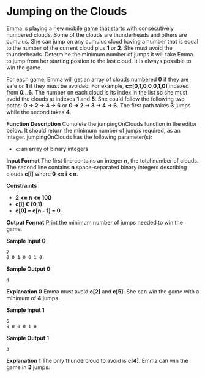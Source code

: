 # Jumping on the Clouds
Emma is playing a new mobile game that starts with consecutively numbered clouds. Some of the clouds are thunderheads and others are cumulus. She can jump on any cumulus cloud having a number that is equal to the number of the current cloud plus **1** or **2**. She must avoid the thunderheads. Determine the minimum number of jumps it will take Emma to jump from her starting postion to the last cloud. It is always possible to win the game.

For each game, Emma will get an array of clouds numbered **0** if they are safe or **1** if they must be avoided. For example, **c=[0,1,0,0,0,1,0]**  indexed from **0...6**. The number on each cloud is its index in the list so she must avoid the clouds at indexes **1** and **5**. She could follow the following two paths: **0 -> 2 -> 4 -> 6** or **0 -> 2 -> 3 -> 4 -> 6**. The first path takes **3** jumps while the second takes **4**.


**Function Description**
Complete the jumpingOnClouds function in the editor below. It should return the minimum number of jumps required, as an integer.
jumpingOnClouds has the following parameter(s):
* `c`: an array of binary integers

**Input Format**
The first line contains an integer **n**, the total number of clouds. The second line contains **n** space-separated binary integers describing clouds **c[i]** where **0 <= i < n**.


**Constraints**
* **2 <= n <= 100**
* **c[i] € {0,1}**
* **c[0] = c[n - 1] = 0**

**Output Format**
Print the minimum number of jumps needed to win the game.

**Sample Input 0**
```
7
0 0 1 0 0 1 0
```

**Sample Output 0**
```
4
```

**Explanation 0**
Emma must avoid **c[2]** and **c[5]**. She can win the game with a minimum of **4** jumps.

**Sample Input 1**
```
6
0 0 0 0 1 0
```

**Sample Output 1**
```
3
```

**Explanation 1**
The only thundercloud to avoid is **c[4]**. Emma can win the game in **3** jumps:
